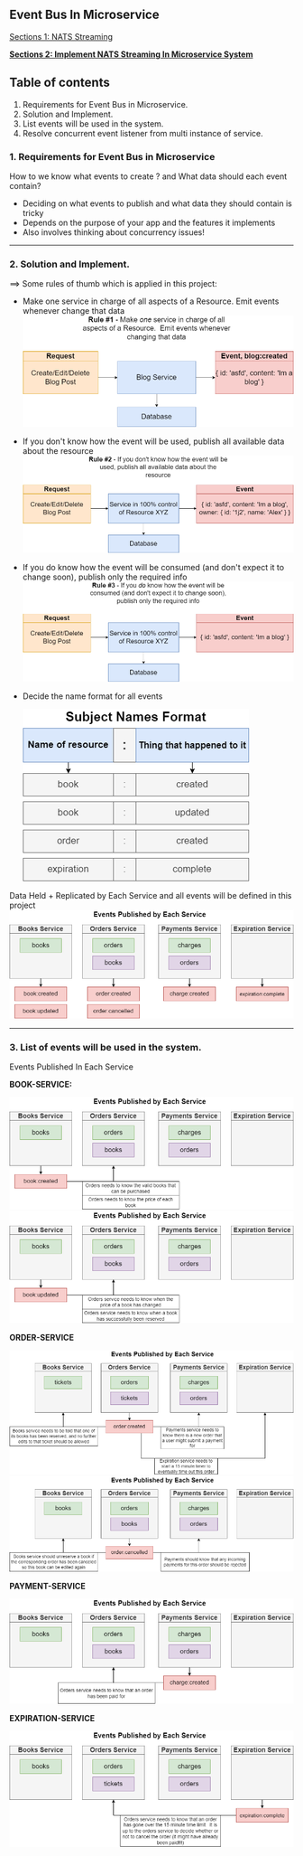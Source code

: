 ## Event Bus In Microservice

[Sections 1: NATS Streaming](./nats-1.md)

[**Sections 2: Implement NATS Streaming In Microservice System**](./nats-2.md)

## Table of contents

1. Requirements for Event Bus in Microservice.
2. Solution and Implement.
3. List events will be used in the system.
4. Resolve concurrent event listener from multi instance of service. 

### 1. Requirements for Event Bus in Microservice

How to we know what events to create ? and What data should each event contain?
- Deciding on what events to publish and what data they should contain is tricky
- Depends on the purpose of your app and the features it implements
- Also involves thinking about concurrency issues!

***
### 2. Solution and Implement.

==> Some rules of thumb which is applied in this project:
- Make one service in charge of all aspects of a Resource. Emit events whenever change that data
  ![Event_rule_1](../../assets/events/event-rules-1.png)
- If you don't know how the event will be used, publish all available data about the resource
  ![Event_rule_2](../../assets/events/event-rules-2.png)
- If you do know how the event will be consumed (and don't expect it to change soon), publish only the required info
  ![Event_rule_3](../../assets/events/event-rules-3.png)
- Decide the name format for all events

  ![Event_rule_4](../../assets/events/event-rules-4.png)

Data Held + Replicated by Each Service and all events will be defined in this project
![data_help_and_all_events](../../assets/events/data-help-all-event.png)

***
### 3. List of events will be used in the system.
Events Published In Each Service

**BOOK-SERVICE:**

![book_created-event](../../assets/events/book_created-event.png)
![book_updated-event](../../assets/events/book_updated-event.png)

**ORDER-SERVICE**

![order_created-event](../../assets/events/order_created-event.png)
![order_cancelled-event](../../assets/events/order_cancelled-event.png)

**PAYMENT-SERVICE**

![charge_created-event](../../assets/events/charge_created-event.png)

**EXPIRATION-SERVICE**

![expiration_complete-event](../../assets/events/expiration_complete-event.png)




